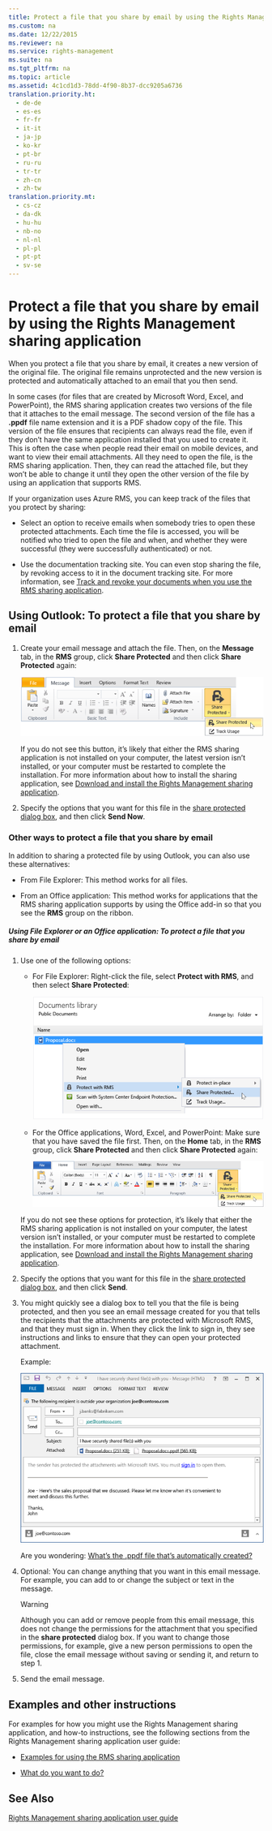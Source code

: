 ```yaml
---
title: Protect a file that you share by email by using the Rights Management sharing application
ms.custom: na
ms.date: 12/22/2015
ms.reviewer: na
ms.service: rights-management
ms.suite: na
ms.tgt_pltfrm: na
ms.topic: article
ms.assetid: 4c1cd1d3-78dd-4f90-8b37-dcc9205a6736
translation.priority.ht: 
  - de-de
  - es-es
  - fr-fr
  - it-it
  - ja-jp
  - ko-kr
  - pt-br
  - ru-ru
  - tr-tr
  - zh-cn
  - zh-tw
translation.priority.mt: 
  - cs-cz
  - da-dk
  - hu-hu
  - nb-no
  - nl-nl
  - pl-pl
  - pt-pt
  - sv-se
---
```

# Protect a file that you share by email by using the Rights Management sharing application
When you protect a file that you share by email, it creates a new version of the original file. The original file remains unprotected and the new version is protected and automatically attached to an email that you then send.

In some cases (for files that are created by Microsoft Word, Excel, and PowerPoint), the RMS sharing application creates two versions of the file that it attaches to the email message. The second version of the file has a **.ppdf** file name extension and it is a PDF shadow copy of the file. This version of the file ensures that recipients can always read the file, even if they don’t have the same application installed that you used to create it. This is often the case when people read their email on mobile devices, and want to view their email attachments. All they need to open the file, is the RMS sharing application. Then, they can read the attached file, but they won’t be able to change it until they open the other version of the file by using an application that supports RMS.

If your organization uses Azure RMS, you can keep track of the files that you protect by sharing:

-   Select an option to receive emails when somebody tries to open these protected attachments. Each time the file is accessed, you will be notified who tried to open the file and when, and whether they were successful (they were successfully authenticated) or not.

-   Use the documentation tracking site. You can even stop sharing the file, by revoking access to it in the document tracking site. For more information, see [Track and revoke your documents when you use the RMS sharing application](../../ems/RMS_Client/Track-and-revoke-your-documents-when-you-use-the-RMS-sharing-application.md).

## Using Outlook: To protect a file that you share by email

1.  Create your email message and attach the file. Then, on the **Message** tab, in the **RMS** group, click **Share Protected** and then click **Share Protected** again:

    ![Outlook add-in for the RMS sharing application](../../ems/RMS_Client/media/ADRMS_MSRMSApp_SP_OutlookToolbar.png "ADRMS_MSRMSApp_SP_OutlookToolbar")

    If you do not see this button, it’s likely that either the RMS sharing application is not installed on your computer, the latest version isn’t installed, or your computer must be restarted to complete the installation. For more information about how to install the sharing application, see [Download and install the Rights Management sharing application](../../ems/RMS_Client/Download-and-install-the-Rights-Management-sharing-application.md).

2.  Specify the options that you want for this file in the [share protected dialog box](http://technet.microsoft.com/library/dn574738.aspx), and then click **Send Now**.

### Other ways to protect a file that you share by email
In addition to sharing a protected file by using Outlook, you can also use these alternatives:

-   From File Explorer: This method works for all files.

-   From an Office application: This method works for applications that the RMS sharing application supports by using the Office add-in so that you see the **RMS** group on the ribbon.

##### Using File Explorer or an Office application: To protect a file that you share by email

1.  Use one of the following options:

    -   For File Explorer: Right-click the file, select **Protect with RMS**, and then select **Share Protected**:

        ![Share Protected menu option](../../ems/RMS_Client/media/ADRMS_MSRMSApp_ShareProtectedMenu.png "ADRMS_MSRMSApp_ShareProtectedMenu")

    -   For the Office applications, Word, Excel, and PowerPoint: Make sure that you have saved the file first. Then, on the **Home** tab, in the **RMS** group, click **Share Protected** and then click **Share Protected** again:

        ![Office toolbar add-in](../../ems/RMS_Client/media/ADRMS_MSRMSApp_SP_OfficeToolbar.png "ADRMS_MSRMSApp_SP_OfficeToolbar")

    If you do not see these options for protection, it’s likely that either the RMS sharing application is not installed on your computer, the latest version isn’t installed, or your computer must be restarted to complete the installation. For more information about how to install the sharing application, see [Download and install the Rights Management sharing application](../../ems/RMS_Client/Download-and-install-the-Rights-Management-sharing-application.md).

2.  Specify the options that you want for this file in the [share protected dialog box](http://technet.microsoft.com/library/dn574738.aspx), and then click **Send**.

3.  You might quickly see a dialog box to tell you that the file is being protected, and then you see an email message created for you that tells the recipients that the attachments are protected with Microsoft RMS, and that they must sign in. When they click the link to sign in, they see instructions and links to ensure that they can open your protected attachment.

    Example:

    ![Email message for Azure RMS](../../ems/RMS_Client/media/ADRMS_MSRMSApp_EmailMessage.PNG "ADRMS_MSRMSApp_EmailMessage")

    Are you wondering: [What’s the .ppdf file that’s automatically created?](../../ems/RMS_Client/Dialog-box-options-for-the-Rights-Management-sharing-application.md#BKMK_PPDF)

4.  Optional: You can change anything that you want in this email message. For example, you can add to or change the subject or text in the message.

    > [!WARNING]
    > Although you can add or remove people from this email message, this does not change the permissions for the attachment that you specified in the **share protected** dialog box. If you want to change those permissions, for example, give a new person permissions to open the file, close the email message without saving or sending it, and return to step 1.

5.  Send the email message.

## Examples and other instructions
For examples for how you might use the Rights Management sharing application, and how-to instructions, see the following sections from the Rights Management sharing application user guide:

-   [Examples for using the RMS sharing application](../../ems/RMS_Client/Rights-Management-sharing-application-user-guide.md#BKMK_SharingExamples)

-   [What do you want to do?](../../ems/RMS_Client/Rights-Management-sharing-application-user-guide.md#BKMK_SharingInstructions)

## See Also
[Rights Management sharing application user guide](../../ems/RMS_Client/Rights-Management-sharing-application-user-guide.md)

